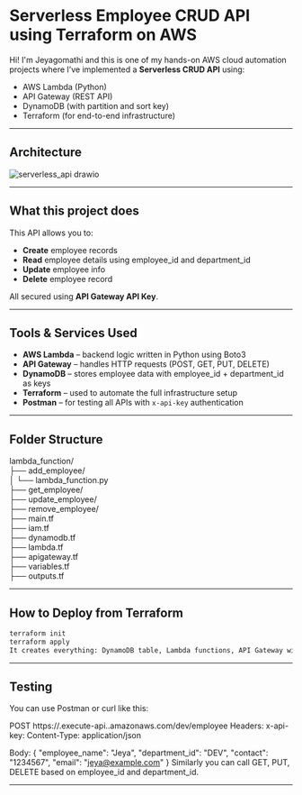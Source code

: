 # Serverless Employee CRUD API using Terraform on AWS

Hi! I'm Jeyagomathi and this is one of my hands-on AWS cloud automation projects where I’ve implemented a **Serverless CRUD API** using:

- AWS Lambda (Python)
- API Gateway (REST API)
- DynamoDB (with partition and sort key)
- Terraform (for end-to-end infrastructure)

---

## Architecture
![serverless_api drawio](https://github.com/user-attachments/assets/e5850f47-ea32-4f87-94f3-2a5e70ab36b9)
 
---

## What this project does

This API allows you to:

-  **Create** employee records
-  **Read** employee details using employee_id and department_id
-  **Update** employee info
-  **Delete** employee record

All secured using **API Gateway API Key**.

---

##  Tools & Services Used

- **AWS Lambda** – backend logic written in Python using Boto3
- **API Gateway** – handles HTTP requests (POST, GET, PUT, DELETE)
- **DynamoDB** – stores employee data with employee_id + department_id as keys
- **Terraform** – used to automate the full infrastructure setup
- **Postman** – for testing all APIs with `x-api-key` authentication

---

## Folder Structure

lambda_function/<br>
├── add_employee/<br>
│ └── lambda_function.py<br>
├── get_employee/<br>
├── update_employee/<br>
├── remove_employee/<br>
├── main.tf<br>
├── iam.tf<br>
├── dynamodb.tf<br>
├── lambda.tf<br>
├── apigateway.tf<br>
├── variables.tf<br>
├── outputs.tf<br>

---

## How to Deploy from Terraform

```bash
terraform init
terraform apply
It creates everything: DynamoDB table, Lambda functions, API Gateway with secured stage, usage plan, and API key.
```
---
## Testing
You can use Postman or curl like this:

POST https://<your-api-id>.execute-api.<region>.amazonaws.com/dev/employee
Headers:
x-api-key: <your-api-key>
Content-Type: application/json

Body:
{
  "employee_name": "Jeya",
  "department_id": "DEV",
  "contact": "1234567",
  "email": "jeya@example.com"
}
Similarly you can call GET, PUT, DELETE based on employee_id and department_id.

---


